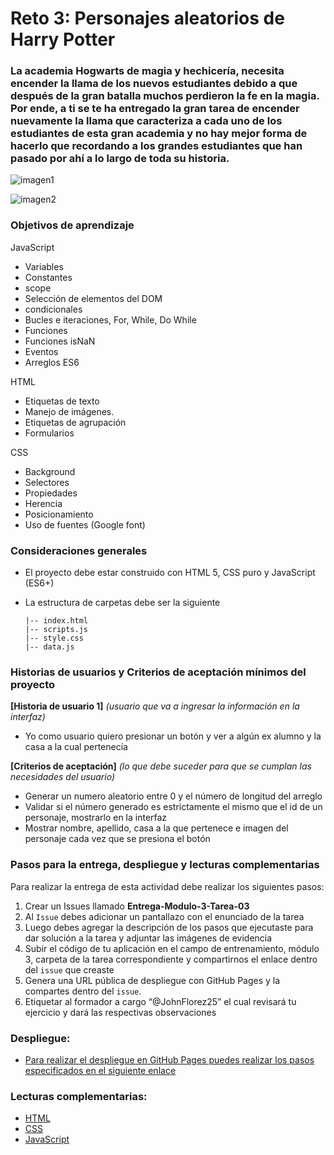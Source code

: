 # Reto 3: Personajes aleatorios de Harry Potter

### La academia Hogwarts de magia y hechicería, necesita encender la llama de los nuevos estudiantes debido a que después de la gran batalla muchos perdieron la fe en la magia. Por ende, a ti se te ha entregado la gran tarea de encender nuevamente la llama que caracteriza a cada uno de los estudiantes de esta gran academia y no hay mejor forma de hacerlo que recordando a los grandes estudiantes que han pasado por ahí a lo largo de toda su historia.

![imagen1](https://storage.googleapis.com/academia-geek-general-bucket/modulo-3/modulo_3_reto_3_1.png)


![imagen2](https://storage.googleapis.com/academia-geek-general-bucket/modulo-3/modulo_3_reto_3_2.png)


### Objetivos de aprendizaje

JavaScript

-	Variables
-	Constantes
-	scope
-	Selección de elementos del DOM   
-	condicionales
-   Bucles e iteraciones, For, While, Do While
-	Funciones
-   Funciones isNaN
-   Eventos
- 	Arreglos ES6

 HTML

-	Etiquetas de texto
-   Manejo de imágenes.
-	Etiquetas de agrupación
-	Formularios

 CSS

-   Background
-	Selectores
-	Propiedades
-	Herencia
-   Posicionamiento
-   Uso de fuentes (Google font)

### Consideraciones generales

- El proyecto debe estar construido con HTML 5, CSS puro y JavaScript (ES6+)

- La estructura de carpetas debe ser la siguiente

      |-- index.html
      |-- scripts.js
      |-- style.css
      |-- data.js

### Historias de usuarios y Criterios de aceptación mínimos del proyecto

**[Historia de usuario 1]** 
*(usuario que va a ingresar la información en la interfaz)*

- Yo como usuario quiero presionar un botón y ver a algún ex alumno y la casa a la cual pertenecía 

**[Criterios de aceptación]** 
*(lo que debe suceder para que se cumplan las necesidades del usuario)*

- Generar un numero aleatorio entre 0 y el número de longitud del arreglo
- Validar si el número generado es estrictamente el mismo que el id de un personaje, mostrarlo en la interfaz
- Mostrar nombre, apellido, casa a la que pertenece e imagen del personaje cada vez que se presiona el botón


###	Pasos para la entrega, despliegue y lecturas complementarias

 Para realizar la entrega de esta actividad debe realizar los siguientes pasos:

1. Crear un Issues llamado **Entrega-Modulo-3-Tarea-03**
2. Al `Issue` debes adicionar un pantallazo con el enunciado de la tarea
3. Luego debes agregar la descripción de los pasos que ejecutaste para dar solución a la tarea y adjuntar las imágenes de evidencia
4.	Subir el código de tu aplicación en el campo de entrenamiento, módulo 3, carpeta de la tarea correspondiente y compartirnos el enlace dentro del `issue` que creaste
5. Genera una URL pública de despliegue con GitHub Pages y la compartes dentro del `issue`.
6.	Etiquetar al formador a cargo “@JohnFlorez25” el cual revisará tu ejercicio y dará las respectivas observaciones

### Despliegue:
- [Para realizar el despliegue en GitHub Pages puedes realizar los pasos especificados en el siguiente enlace](htpts://docs.github.com/es/pages/getting-started-with-github-pages/configuring-a-publishing-source-for-your-github-pages-site)

### Lecturas complementarias:
- [HTML](https://lenguajehtml.com/html/)
- [CSS](https://lenguajecss.com/css/)
- [JavaScript](https://lenguajejs.com/javascript/) 

